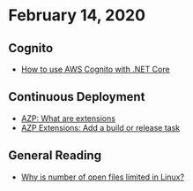# February 14, 2020

## Cognito

* [How to use AWS Cognito with .NET Core](https://developerhandbook.com/aws/how-to-use-aws-cognito-with-net-core/)

## Continuous Deployment

* [AZP: What are extensions](https://docs.microsoft.com/en-us/azure/devops/extend/overview?view=azure-devops)
* [AZP Extensions: Add a build or release task](https://docs.microsoft.com/en-us/azure/devops/extend/develop/add-build-task?view=azure-devops)

## General Reading

* [Why is number of open files limited in Linux?](https://unix.stackexchange.com/questions/36841/why-is-number-of-open-files-limited-in-linux)
